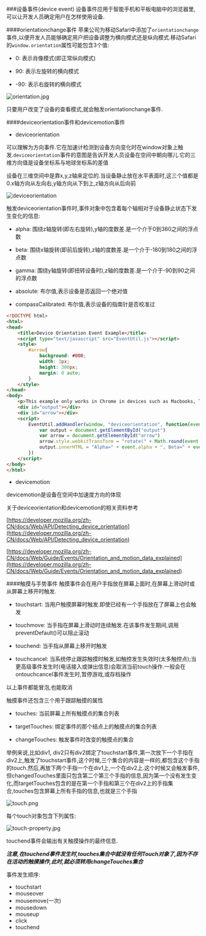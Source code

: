 ###设备事件(device event)
设备事件应用于智能手机和平板电脑中的浏览器里,可以让开发人员确定用户在怎样使用设备.

####orientationchange事件
苹果公司为移动Safari中添加了`orientationchange`事件,以便开发人员能够确定用户把设备调整为横向模式还是纵向模式.移动Safari的`window.orientation`属性可能包含3个值:

- 0: 表示肖像模式(即正常纵向模式)

- 90: 表示左旋转的横向模式

- -90: 表示右旋转的横向模式

![orientation.jpg](img/orientation.jpg)

只要用户改变了设备的查看模式,就会触发orientationchange事件.

####deviceorientation事件和devicemotion事件
- deviceorientation

可以理解为方向事件.它在加速计检测到设备方向变化时在window对象上触发.`deviceorientation`事件的意图是告诉开发人员设备在空间中朝向哪儿.它的三维方向值是设备坐标系与地球坐标系的差值

设备在三维空间中是靠x,y,z轴来定位的.当设备静止放在水平表面时,这三个值都是0.x轴方向从左向右,y轴方向从下到上,z轴方向从后向前

![deviceorientation](img/deviceorientation.jpg)

触发deviceorientation事件时,事件对象中包含着每个轴相对于设备静止状态下发生变化的信息:

- alpha: 围绕z轴旋转(即左右旋转),y轴的度数差.是一个介于0到360之间的浮点数

- beta: 围绕x轴旋转(即前后旋转),z轴的度数差.是一个介于-180到180之间的浮点数

- gamma: 围绕y轴旋转(即扭转设备时),z轴的度数差.是一个介于-90到90之间的浮点数

- absolute: 布尔值,表示设备是否返回一个绝对值

- compassCalibrated: 布尔值,表示设备的指南针是否校准过

```html
<!DOCTYPE html>
<html>
<head>
    <title>Device Orientation Event Example</title>
    <script type="text/javascript" src="EventUtil.js"></script>
    <style>
        #arrow{
            background: #000;
            width: 3px;
            height: 300px;
            margin: 0 auto;
        }
    </style>
</head>
<body>
    <p>This example only works in Chrome in devices such as Macbooks, Thinkpads, or Android, or on Safari for iOS 4.2+.</p>
    <div id="output"></div>
    <div id="arrow"></div>
    <script>
        EventUtil.addHandler(window, "deviceorientation", function(event){
            var output = document.getElementById("output")
            var arrow = document.getElementById("arrow")
            arrow.style.webkitTransform = "rotate(" + Math.round(event.alpha) + "deg)"
            output.innerHTML = "Alpha=" + event.alpha + ", Beta=" + event.beta + ", Gamma=" + event.gamma + "<br>" + event.absolute + "<br>" + event.compassCalibrated
        })
    </script>
</body>
</html>
```

- devicemotion

devicemotion是设备在空间中加速度方向的体现

关于deviceorientation和devicemotion的相关资料参考

[https://developer.mozilla.org/zh-CN/docs/Web/API/Detecting_device_orientation](https://developer.mozilla.org/zh-CN/docs/Web/API/Detecting_device_orientation)

[https://developer.mozilla.org/zh-CN/docs/Web/Guide/Events/Orientation_and_motion_data_explained](https://developer.mozilla.org/zh-CN/docs/Web/Guide/Events/Orientation_and_motion_data_explained)

####触摸与手势事件
触摸事件会在用户手指放在屏幕上面时,在屏幕上滑动时或从屏幕上移开时触发.

- touchstart: 当用户触摸屏幕时触发.即使已经有一个手指放在了屏幕上也会触发

- touchmove: 当手指在屏幕上滑动时连续触发.在该事件发生期间,调用preventDefault()可以阻止滚动

- touchend: 当手指从屏幕上移开时触发

- touchcancel: 当系统停止跟踪触摸时触发,如触控发生失效时(太多触控点);当更高级事件发生时(电话接入或弹出信息)会取消当前touch操作.一般会在ontouchcancel事件发生时,暂停游戏,或存档操作

以上事件都能冒泡,也能取消

触摸事件还包含三个用于跟踪触摸的属性

- touches: 当前屏幕上所有触摸点的集合列表

- targetTouches: 绑定事件的那个结点上的触摸点的集合列表

- changeTouches: 触发事件时改变的触摸点的集合

举例来说,比如div1, div2只有div2绑定了touchstart事件,第一次放下一个手指在div2上,触发了touchstart事件,这个时候,三个集合的内容是一样的,都包含这个手指的touch.然后,再放下两个手指一个在div1上,一个在div2上.这个时候又会触发事件,但changedTouches里面只包含第二个第三个手指的信息,因为第一个没有发生变化,而targetTouches包含的是在第一个手指和第三个在div2上的手指集合,touches包含屏幕上所有手指的信息,也就是三个手指

![touch.png](img/touch.png)

每个touch对象包含下列属性:

![touch-property.jpg](img/touch-property.jpg)

touchend事件会输出有关触摸操作的最终信息.

**_注意,在touchend事件发生时,touches集合中就没有任何Touch对象了,因为不存在活动的触摸操作,此时,就必须转用changeTouches集合_**

事件发生顺序:

- touchstart
- mouseover
- mousemove(一次)
- mousedown
- mouseup
- click
- touchend





